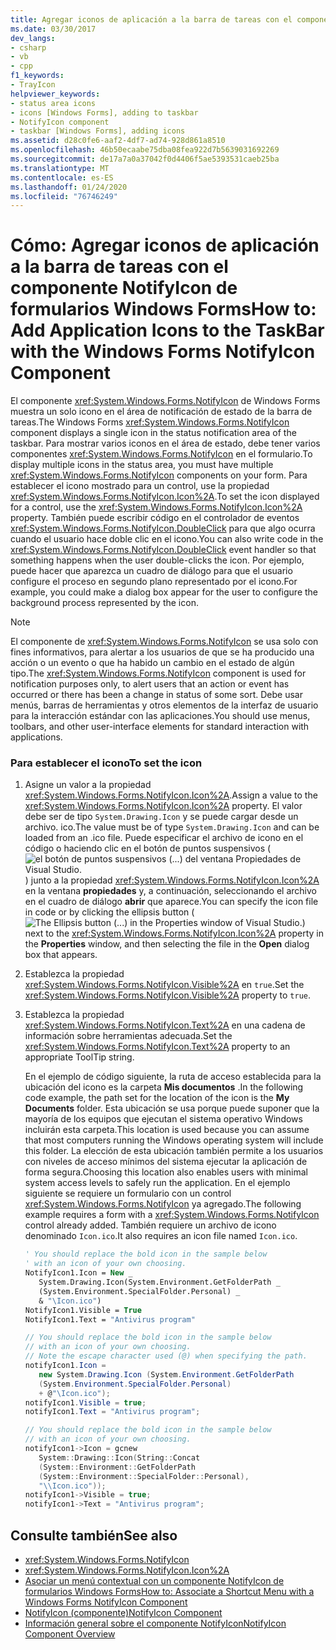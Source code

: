 ```yaml
---
title: Agregar iconos de aplicación a la barra de tareas con el componente NotifyIcon
ms.date: 03/30/2017
dev_langs:
- csharp
- vb
- cpp
f1_keywords:
- TrayIcon
helpviewer_keywords:
- status area icons
- icons [Windows Forms], adding to taskbar
- NotifyIcon component
- taskbar [Windows Forms], adding icons
ms.assetid: d28c0fe6-aaf2-4df7-ad74-928d861a8510
ms.openlocfilehash: 46b50ecaabe75dba08fea922d7b5639031692269
ms.sourcegitcommit: de17a7a0a37042f0d4406f5ae5393531caeb25ba
ms.translationtype: MT
ms.contentlocale: es-ES
ms.lasthandoff: 01/24/2020
ms.locfileid: "76746249"
---
```

# <a name="how-to-add-application-icons-to-the-taskbar-with-the-windows-forms-notifyicon-component"></a><span data-ttu-id="f15fa-102">Cómo: Agregar iconos de aplicación a la barra de tareas con el componente NotifyIcon de formularios Windows Forms</span><span class="sxs-lookup"><span data-stu-id="f15fa-102">How to: Add Application Icons to the TaskBar with the Windows Forms NotifyIcon Component</span></span>

<span data-ttu-id="f15fa-103">El componente <xref:System.Windows.Forms.NotifyIcon> de Windows Forms muestra un solo icono en el área de notificación de estado de la barra de tareas.</span><span class="sxs-lookup"><span data-stu-id="f15fa-103">The Windows Forms <xref:System.Windows.Forms.NotifyIcon> component displays a single icon in the status notification area of the taskbar.</span></span> <span data-ttu-id="f15fa-104">Para mostrar varios iconos en el área de estado, debe tener varios componentes <xref:System.Windows.Forms.NotifyIcon> en el formulario.</span><span class="sxs-lookup"><span data-stu-id="f15fa-104">To display multiple icons in the status area, you must have multiple <xref:System.Windows.Forms.NotifyIcon> components on your form.</span></span> <span data-ttu-id="f15fa-105">Para establecer el icono mostrado para un control, use la propiedad <xref:System.Windows.Forms.NotifyIcon.Icon%2A>.</span><span class="sxs-lookup"><span data-stu-id="f15fa-105">To set the icon displayed for a control, use the <xref:System.Windows.Forms.NotifyIcon.Icon%2A> property.</span></span> <span data-ttu-id="f15fa-106">También puede escribir código en el controlador de eventos <xref:System.Windows.Forms.NotifyIcon.DoubleClick> para que algo ocurra cuando el usuario hace doble clic en el icono.</span><span class="sxs-lookup"><span data-stu-id="f15fa-106">You can also write code in the <xref:System.Windows.Forms.NotifyIcon.DoubleClick> event handler so that something happens when the user double-clicks the icon.</span></span> <span data-ttu-id="f15fa-107">Por ejemplo, puede hacer que aparezca un cuadro de diálogo para que el usuario configure el proceso en segundo plano representado por el icono.</span><span class="sxs-lookup"><span data-stu-id="f15fa-107">For example, you could make a dialog box appear for the user to configure the background process represented by the icon.</span></span>

> [!NOTE]
> <span data-ttu-id="f15fa-108">El componente de <xref:System.Windows.Forms.NotifyIcon> se usa solo con fines informativos, para alertar a los usuarios de que se ha producido una acción o un evento o que ha habido un cambio en el estado de algún tipo.</span><span class="sxs-lookup"><span data-stu-id="f15fa-108">The <xref:System.Windows.Forms.NotifyIcon> component is used for notification purposes only, to alert users that an action or event has occurred or there has been a change in status of some sort.</span></span> <span data-ttu-id="f15fa-109">Debe usar menús, barras de herramientas y otros elementos de la interfaz de usuario para la interacción estándar con las aplicaciones.</span><span class="sxs-lookup"><span data-stu-id="f15fa-109">You should use menus, toolbars, and other user-interface elements for standard interaction with applications.</span></span>

### <a name="to-set-the-icon"></a><span data-ttu-id="f15fa-110">Para establecer el icono</span><span class="sxs-lookup"><span data-stu-id="f15fa-110">To set the icon</span></span>

1. <span data-ttu-id="f15fa-111">Asigne un valor a la propiedad <xref:System.Windows.Forms.NotifyIcon.Icon%2A>.</span><span class="sxs-lookup"><span data-stu-id="f15fa-111">Assign a value to the <xref:System.Windows.Forms.NotifyIcon.Icon%2A> property.</span></span> <span data-ttu-id="f15fa-112">El valor debe ser de tipo `System.Drawing.Icon` y se puede cargar desde un archivo. ico.</span><span class="sxs-lookup"><span data-stu-id="f15fa-112">The value must be of type `System.Drawing.Icon` and can be loaded from an .ico file.</span></span> <span data-ttu-id="f15fa-113">Puede especificar el archivo de icono en el código o haciendo clic en el botón de puntos suspensivos (![el botón de puntos suspensivos (...) del ventana Propiedades de Visual Studio.](./media/visual-studio-ellipsis-button.png)) junto a la propiedad <xref:System.Windows.Forms.NotifyIcon.Icon%2A> en la ventana **propiedades** y, a continuación, seleccionando el archivo en el cuadro de diálogo **abrir** que aparece.</span><span class="sxs-lookup"><span data-stu-id="f15fa-113">You can specify the icon file in code or by clicking the ellipsis button (![The Ellipsis button (...) in the Properties window of Visual Studio.](./media/visual-studio-ellipsis-button.png)) next to the <xref:System.Windows.Forms.NotifyIcon.Icon%2A> property in the **Properties** window, and then selecting the file in the **Open** dialog box that appears.</span></span>

2. <span data-ttu-id="f15fa-114">Establezca la propiedad <xref:System.Windows.Forms.NotifyIcon.Visible%2A> en `true`.</span><span class="sxs-lookup"><span data-stu-id="f15fa-114">Set the <xref:System.Windows.Forms.NotifyIcon.Visible%2A> property to `true`.</span></span>

3. <span data-ttu-id="f15fa-115">Establezca la propiedad <xref:System.Windows.Forms.NotifyIcon.Text%2A> en una cadena de información sobre herramientas adecuada.</span><span class="sxs-lookup"><span data-stu-id="f15fa-115">Set the <xref:System.Windows.Forms.NotifyIcon.Text%2A> property to an appropriate ToolTip string.</span></span>

     <span data-ttu-id="f15fa-116">En el ejemplo de código siguiente, la ruta de acceso establecida para la ubicación del icono es la carpeta **Mis documentos** .</span><span class="sxs-lookup"><span data-stu-id="f15fa-116">In the following code example, the path set for the location of the icon is the **My Documents** folder.</span></span> <span data-ttu-id="f15fa-117">Esta ubicación se usa porque puede suponer que la mayoría de los equipos que ejecutan el sistema operativo Windows incluirán esta carpeta.</span><span class="sxs-lookup"><span data-stu-id="f15fa-117">This location is used because you can assume that most computers running the Windows operating system will include this folder.</span></span> <span data-ttu-id="f15fa-118">La elección de esta ubicación también permite a los usuarios con niveles de acceso mínimos del sistema ejecutar la aplicación de forma segura.</span><span class="sxs-lookup"><span data-stu-id="f15fa-118">Choosing this location also enables users with minimal system access levels to safely run the application.</span></span> <span data-ttu-id="f15fa-119">En el ejemplo siguiente se requiere un formulario con un control <xref:System.Windows.Forms.NotifyIcon> ya agregado.</span><span class="sxs-lookup"><span data-stu-id="f15fa-119">The following example requires a form with a <xref:System.Windows.Forms.NotifyIcon> control already added.</span></span> <span data-ttu-id="f15fa-120">También requiere un archivo de icono denominado `Icon.ico`.</span><span class="sxs-lookup"><span data-stu-id="f15fa-120">It also requires an icon file named `Icon.ico`.</span></span>

    ```vb
    ' You should replace the bold icon in the sample below
    ' with an icon of your own choosing.
    NotifyIcon1.Icon = New _
       System.Drawing.Icon(System.Environment.GetFolderPath _
       (System.Environment.SpecialFolder.Personal) _
       & "\Icon.ico")
    NotifyIcon1.Visible = True
    NotifyIcon1.Text = "Antivirus program"
    ```

    ```csharp
    // You should replace the bold icon in the sample below
    // with an icon of your own choosing.
    // Note the escape character used (@) when specifying the path.
    notifyIcon1.Icon =
       new System.Drawing.Icon (System.Environment.GetFolderPath
       (System.Environment.SpecialFolder.Personal)
       + @"\Icon.ico");
    notifyIcon1.Visible = true;
    notifyIcon1.Text = "Antivirus program";
    ```

    ```cpp
    // You should replace the bold icon in the sample below
    // with an icon of your own choosing.
    notifyIcon1->Icon = gcnew
       System::Drawing::Icon(String::Concat
       (System::Environment::GetFolderPath
       (System::Environment::SpecialFolder::Personal),
       "\\Icon.ico"));
    notifyIcon1->Visible = true;
    notifyIcon1->Text = "Antivirus program";
    ```

## <a name="see-also"></a><span data-ttu-id="f15fa-121">Consulte también</span><span class="sxs-lookup"><span data-stu-id="f15fa-121">See also</span></span>

- <xref:System.Windows.Forms.NotifyIcon>
- <xref:System.Windows.Forms.NotifyIcon.Icon%2A>
- [<span data-ttu-id="f15fa-122">Asociar un menú contextual con un componente NotifyIcon de formularios Windows Forms</span><span class="sxs-lookup"><span data-stu-id="f15fa-122">How to: Associate a Shortcut Menu with a Windows Forms NotifyIcon Component</span></span>](how-to-associate-a-shortcut-menu-with-a-windows-forms-notifyicon-component.md)
- [<span data-ttu-id="f15fa-123">NotifyIcon (componente)</span><span class="sxs-lookup"><span data-stu-id="f15fa-123">NotifyIcon Component</span></span>](notifyicon-component-windows-forms.md)
- [<span data-ttu-id="f15fa-124">Información general sobre el componente NotifyIcon</span><span class="sxs-lookup"><span data-stu-id="f15fa-124">NotifyIcon Component Overview</span></span>](notifyicon-component-overview-windows-forms.md)
